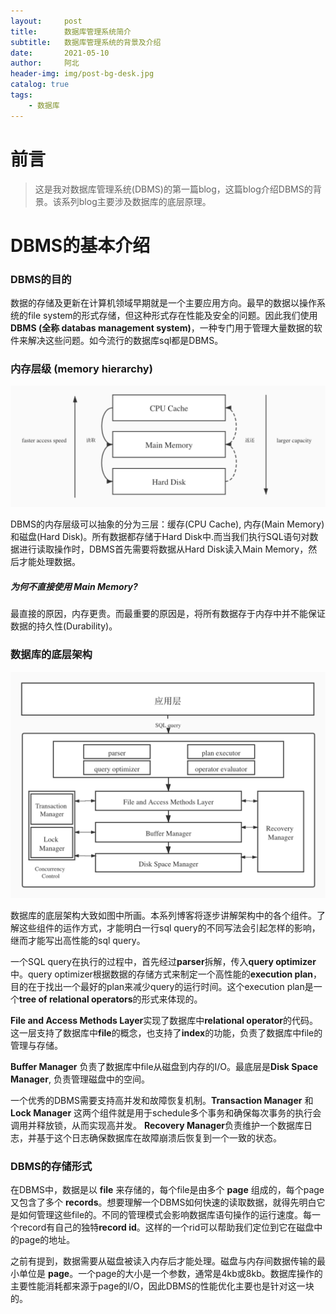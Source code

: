 ```yaml
---
layout:     post
title:      数据库管理系统简介
subtitle:   数据库管理系统的背景及介绍
date:       2021-05-10
author:     阿北
header-img: img/post-bg-desk.jpg
catalog: true
tags:
    - 数据库
---
```


# 前言

>这是我对数据库管理系统(DBMS)的第一篇blog，这篇blog介绍DBMS的背景。该系列blog主要涉及数据库的底层原理。

# DBMS的基本介绍

### DBMS的目的

数据的存储及更新在计算机领域早期就是一个主要应用方向。最早的数据以操作系统的file system的形式存储，但这种形式存在性能及安全的问题。因此我们使用 **DBMS (全称 databas management system)**，一种专门用于管理大量数据的软件来解决这些问题。如今流行的数据库sql都是DBMS。


### 内存层级 (memory hierarchy)

![](https://github.com/Anorth1997/anorth1997.github.io/blob/master/img/memory-hierarchy.jpeg?raw=true)

DBMS的内存层级可以抽象的分为三层：缓存(CPU Cache), 内存(Main Memory)和磁盘(Hard Disk)。所有数据都存储于Hard Disk中.而当我们执行SQL语句对数据进行读取操作时，DBMS首先需要将数据从Hard Disk读入Main Memory，然后才能处理数据。

##### 为何不直接使用 Main Memory?

最直接的原因，内存更贵。而最重要的原因是，将所有数据存于内存中并不能保证数据的持久性(Durability)。

### 数据库的底层架构

![](https://github.com/Anorth1997/anorth1997.github.io/blob/master/img/dbms-structure.jpeg?raw=structure)

数据库的底层架构大致如图中所画。本系列博客将逐步讲解架构中的各个组件。了解这些组件的运作方式，才能明白一行sql query的不同写法会引起怎样的影响，继而才能写出高性能的sql query。

一个SQL query在执行的过程中，首先经过**parser**拆解，传入**query optimizer**中。query optimizer根据数据的存储方式来制定一个高性能的**execution plan**，目的在于找出一个最好的plan来减少query的运行时间。这个execution plan是一个**tree of relational operators**的形式来体现的。

**File and Access Methods Layer**实现了数据库中**relational operator**的代码。这一层支持了数据库中**file**的概念，也支持了**index**的功能，负责了数据库中file的管理与存储。

**Buffer Manager** 负责了数据库中file从磁盘到内存的I/O。最底层是**Disk Space Manager**, 负责管理磁盘中的空间。

一个优秀的DBMS需要支持高并发和故障恢复机制。**Transaction Manager** 和 **Lock Manager** 这两个组件就是用于schedule多个事务和确保每次事务的执行会调用并释放锁，从而实现高并发。 **Recovery Manager**负责维护一个数据库日志，并基于这个日志确保数据库在故障崩溃后恢复到一个一致的状态。


### DBMS的存储形式

在DBMS中，数据是以 **file** 来存储的，每个file是由多个 **page** 组成的，每个page又包含了多个 **records**。想要理解一个DBMS如何快速的读取数据，就得先明白它是如何管理这些file的。不同的管理模式会影响数据库语句操作的运行速度。每一个record有自己的独特**record id**。这样的一个rid可以帮助我们定位到它在磁盘中的page的地址。

之前有提到，数据需要从磁盘被读入内存后才能处理。磁盘与内存间数据传输的最小单位是 **page**。一个page的大小是一个参数，通常是4kb或8kb。数据库操作的主要性能消耗都来源于page的I/O，因此DBMS的性能优化主要也是针对这一块的。
